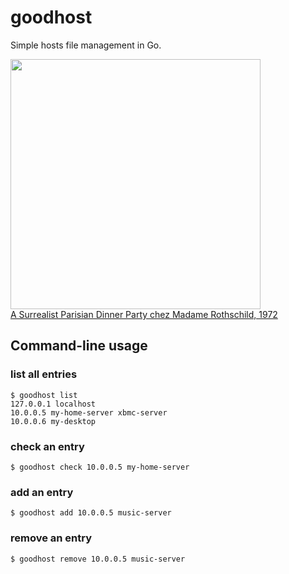 # goodhost

Simple hosts file management in Go.

<img src="http://www.hangthebankers.com/wp-content/uploads/2013/09/Masks-Rothschild-party1.jpg" width=400><br>
[A Surrealist Parisian Dinner Party chez Madame Rothschild, 1972](http://www.messynessychic.com/2013/08/27/a-surrealist-parisian-dinner-party-chez-madame-rothschild-1972/)

## Command-line usage

### list all entries

```
$ goodhost list
127.0.0.1 localhost
10.0.0.5 my-home-server xbmc-server
10.0.0.6 my-desktop
```

### check an entry

```
$ goodhost check 10.0.0.5 my-home-server
```

### add an entry

```
$ goodhost add 10.0.0.5 music-server
```

### remove an entry

```
$ goodhost remove 10.0.0.5 music-server
```
